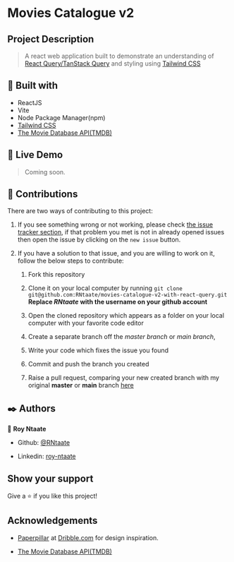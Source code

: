# Movies Catalogue v2

## Project Description

> A react web application built to demonstrate an understanding of [React Query/TanStack Query](https://tanstack.com/query/latest/docs/framework/react/overview) and styling using [Tailwind CSS](https://tailwindcss.com/)

## 🔧 Built with

- ReactJS
- Vite
- Node Package Manager(npm)
- [Tailwind CSS](https://tailwindcss.com/)
- [The Movie Database API(TMDB)](https://www.themoviedb.org/documentation/api)

## 🔴 Live Demo

> Coming soon.

## 🤝 Contributions

There are two ways of contributing to this project:

1. If you see something wrong or not working, please check [the issue tracker section](https://github.com/RNtaate/movies-catalogue-v2-with-react-query/issues), if that problem you met is not in already opened issues then open the issue by clicking on the `new issue` button.

2. If you have a solution to that issue, and you are willing to work on it, follow the below steps to contribute:

   1. Fork this repository

   1. Clone it on your local computer by running `git clone git@github.com:RNtaate/movies-catalogue-v2-with-react-query.git` **Replace _RNtaate_ with the username on your github account**
   1. Open the cloned repository which appears as a folder on your local computer with your favorite code editor
   1. Create a separate branch off the _master branch_ or _main branch_,
   1. Write your code which fixes the issue you found
   1. Commit and push the branch you created
   1. Raise a pull request, comparing your new created branch with my original **master** or **main** branch [here](https://github.com/RNtaate/movies-catalogue-v2-with-react-query)

## ✒️ Authors

👤 **Roy Ntaate**

- Github: [@RNtaate](https://github.com/RNtaate)

- Linkedin: [roy-ntaate](https://linkedin.com/in/roy-ntaate)

## Show your support

Give a ⭐️ if you like this project!

## Acknowledgements

- [Paperpillar](https://dribbble.com/paperpillar) at [Dribble.com](https://dribble.com/paperpillar) for design inspiration.

- [The Movie Database API(TMDB)](https://developer.themoviedb.org/docs/getting-started)

